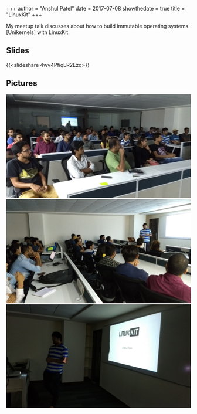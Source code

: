 +++
author = "Anshul Patel"
date = 2017-07-08
showthedate = true
title = "LinuxKit"
+++


My meetup talk discusses about how to build immutable operating systems [Unikernels] with LinuxKit.

<!--more-->

## Slides

{{<slideshare 4wv4PfiqLR2Ezq>}}

## Pictures


![linuxkit_crest_systems_1](/meetup_pics/linuxkit_crest_systems_1.jpg)
![linuxkit_crest_systems_2](/meetup_pics/linuxkit_crest_systems_2.jpg)
![linuxkit_crest_systems_3](/meetup_pics/linuxkit_crest_systems_3.jpg)
